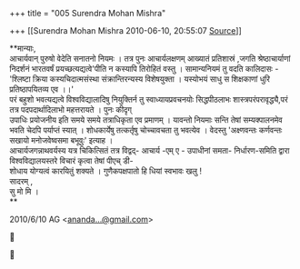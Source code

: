+++
title = "005 Surendra Mohan Mishra"

+++
[[Surendra Mohan Mishra	2010-06-10, 20:55:07 [Source](https://groups.google.com/g/bvparishat/c/2qWMh83cMn8)]]



**मान्याः,  
आचार्यवान् पुरुषो वेदेति सनातनो नियमः । तत्र पुनः आचार्यलक्षणम् आख्यातं प्रतिशास्रं ,जगति श्रेष्ठाचार्याणां निदर्शनं भारतवर्षं प्रयच्छत्यद्यत्वे'पीति न कस्यापि तिरोहितं वस्तु । सामान्यनियमं तु वदति कालिदासः - 'श्लिष्टा क्रिया कस्यचिदात्मसंस्था संक्रान्तिरन्यस्य विशेषयुक्ता । यस्योभयं साधु स शिक्षकाणां धुरि प्रतिष्ठापयितव्य एव ।।'  
परं बहुशो भवत्यद्यत्वे विश्वविद्यालादिषु नियुक्तिर्न तु स्वाध्यायप्रवचनयोः सिद्धपीठलाभः शास्त्रपरंपरावृद्ध्यै,परं तत्र पदपदार्थादिलाभो महत्तरायते । पुनः कीदृग्  
उपाधिः प्रयोजनीय इति समये समये तत्राधिकृता एव प्रमाणम् । यावन्तो नियमाः सन्ति तेषां सम्यक्पालनमेव भवति चेदपि पर्याप्तं स्यात् । शोधकार्येषु तत्कर्तृषु चोच्चावचता तु भवत्येव । वेदस्तु 'अक्ष्णवन्तः कर्णवन्तः सखायो मनोजवेष्वसमा बभूवुः' इत्याह ।  
आचार्यजगन्नाथवर्यस्य यत्र चिकित्सितं तत्र विद्वद्- आचार्य -एम् ए - उपाधीनां समता- निर्धारण-समिति द्वारा विश्वविद्यालयस्तरे विचारं कृत्वा तेषां पीएच् डी-  
शोधाय योग्यत्वं कारयितुं शक्यते । गुणैकपक्षपातो हि धियां स्वभावः खलु !  
सादरम् ,  
सु मो मि ।  
**  

2010/6/10 AG \<[ananda...@gmail.com]()\>





